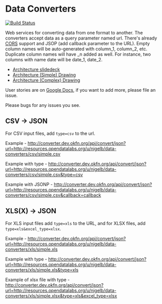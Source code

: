 Data Converters
===============

[![Build
Status](https://travis-ci.org/okfn/data-converters-service.png?branch=master)](https://travis-ci.org/okfn/data-converters-service)

Web services for converting data from one format to another.  The converters accept data as a query parameter named url.  There's already [CORS](https://en.wikipedia.org/wiki/Cross-Origin_Resource_Sharing) support and JSOP (add callback parameter to the URL).  Empty column names will be auto-generated with column_1, column_2, etc. Duplicate column names will have _n added as well. For instance, two columns with name date will be date_1, date_2.

* [Architecture slidedeck](https://docs.google.com/presentation/d/1LplNTIFwVIAfeP-C8RkPhlZJqaV95DasHlhloPrdvIc/edit)
* [Architecture (Simple) Drawing](https://docs.google.com/drawings/d/1fxamPv8ccJYI-NSQJ_7hcPoF5X8eBTQDatg-HCybsZk/edit)
* [Architecture (Complex) Drawing](https://docs.google.com/drawings/d/1GbtXf5m9HLVXTNXhJiE0V1SQs0mP9os11y-48TDzKqA/edit)

User stories are on [Google Docs](https://docs.google.com/document/d/1ivosmeaFS0NgQI-wlehCIdQGlnRm-Yk571tqA2FMBqg/edit), if you want to add more, please file an issue.

Please bugs for any issues you see.

CSV -> JSON
-----------

For CSV input files, add `type=csv` to the url.

Example - http://converter.dev.okfn.org/api/convert/json?url=http://resources.opendatalabs.org/u/nigelb/data-converters/csv/simple.csv

Example with type - http://converter.dev.okfn.org/api/convert/json?url=http://resources.opendatalabs.org/u/nigelb/data-converters/csv/simple.csv&type=csv

Example with JSONP - http://converter.dev.okfn.org/api/convert/json?url=http://resources.opendatalabs.org/u/nigelb/data-converters/csv/simple.csv&callback=callback

XLS(X) -> JSON
--------------

For XLS input files add `type=xls` to the URL, and for XLSX files, add `type=xls&excel_type=xlsx`.

Example - http://converter.dev.okfn.org/api/convert/json?url=http://resources.opendatalabs.org/u/nigelb/data-converters/xls/simple.xls

Example with type - http://converter.dev.okfn.org/api/convert/json?url=http://resources.opendatalabs.org/u/nigelb/data-converters/xls/simple.xls&type=xls

Example of xlsx file with type - http://converter.dev.okfn.org/api/convert/json?url=http://resources.opendatalabs.org/u/nigelb/data-converters/xls/simple.xlsx&type=xls&excel_type=xlsx
